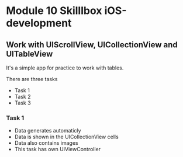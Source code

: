 #  Module 10 Skilllbox iOS-development

## Work with UIScrollView, UICollectionView and UITableView

It's a simple app for practice to work with tables.

There are three tasks
- Task 1
- Task 2
- Task 3

### Task 1
- Data generates automaticly
- Data is shown in the UICollectionView cells
- Data also contains images
- This task has own UIViewController
